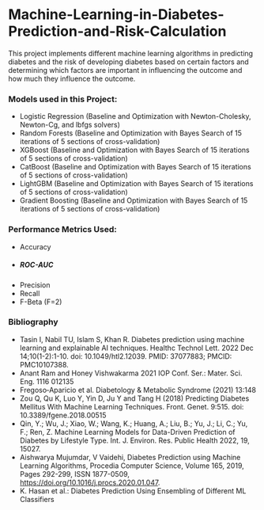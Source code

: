 # Machine-Learning-in-Diabetes-Prediction-and-Risk-Calculation
This project implements different machine learning algorithms in predicting diabetes and the risk of developing diabetes based on certain factors and determining which factors are important in influencing the outcome and how much they influence the outcome. 

### Models used in this Project: 
- Logistic Regression (Baseline and Optimization with Newton-Cholesky, Newton-Cg, and lbfgs solvers)
- Random Forests (Baseline and Optimization with Bayes Search of 15 iterations of 5 sections of cross-validation)
- XGBoost (Baseline and Optimization with Bayes Search of 15 iterations of 5 sections of cross-validation)
- CatBoost (Baseline and Optimization with Bayes Search of 15 iterations of 5 sections of cross-validation)
- LightGBM (Baseline and Optimization with Bayes Search of 15 iterations of 5 sections of cross-validation)
- Gradient Boosting (Baseline and Optimization with Bayes Search of 15 iterations of 5 sections of cross-validation)

### Performance Metrics Used: 
- Accuracy
- ##### ROC-AUC
- Precision
- Recall
- F-Beta (F=2)

### Bibliography
- Tasin I, Nabil TU, Islam S, Khan R. Diabetes prediction using machine learning and explainable AI techniques. Healthc Technol Lett. 2022 Dec 14;10(1-2):1-10. doi: 10.1049/htl2.12039. PMID: 37077883; PMCID: PMC10107388.
- Anant Ram and Honey Vishwakarma 2021 IOP Conf. Ser.: Mater. Sci. Eng. 1116 012135
- Fregoso‑Aparicio et al. Diabetology & Metabolic Syndrome (2021) 13:148
- Zou Q, Qu K, Luo Y, Yin D, Ju Y and Tang H (2018) Predicting Diabetes Mellitus With Machine Learning Techniques. Front. Genet. 9:515. doi: 10.3389/fgene.2018.00515
- Qin, Y.; Wu, J.; Xiao, W.; Wang, K.; Huang, A.; Liu, B.; Yu, J.; Li, C.; Yu, F.; Ren, Z. Machine Learning Models for Data-Driven Prediction of Diabetes by Lifestyle Type. Int. J. Environ. Res. Public Health 2022, 19, 15027.
- Aishwarya Mujumdar, V Vaidehi, Diabetes Prediction using Machine Learning Algorithms, Procedia Computer Science, Volume 165, 2019, Pages 292-299, ISSN 1877-0509, https://doi.org/10.1016/j.procs.2020.01.047.
- K. Hasan et al.: Diabetes Prediction Using Ensembling of Different ML Classifiers

